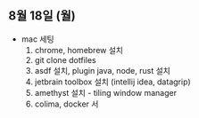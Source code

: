 
## 8월 18일 (월)

- mac 세팅 
	1. chrome, homebrew 설치
	2. git clone dotfiles
	3. asdf 설치, plugin java, node, rust 설치
	4. jetbrain toolbox 설치 (intellij idea, datagrip)
	5. amethyst 설치 - tiling window manager
	6. colima, docker 서